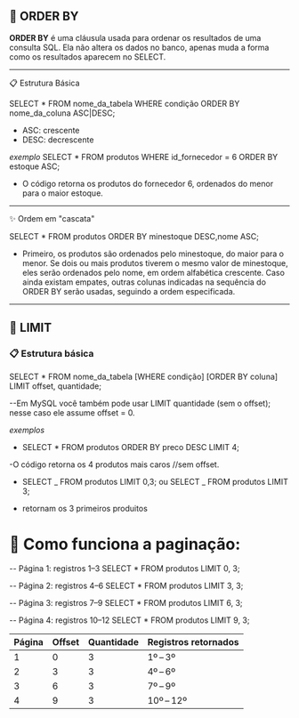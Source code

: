 ## 📌 ORDER BY

**ORDER BY** é uma cláusula usada para ordenar os resultados de uma consulta SQL.
Ela não altera os dados no banco, apenas muda a forma como os resultados aparecem no SELECT.

---

📋 Estrutura Básica

SELECT \* FROM nome_da_tabela WHERE condição ORDER BY nome_da_coluna ASC|DESC;

- ASC: crescente
- DESC: decrescente

_exemplo_
SELECT \* FROM produtos WHERE id_fornecedor = 6 ORDER BY estoque ASC;

- O código retorna os produtos do fornecedor 6, ordenados do menor para o maior estoque.

---

✨ Ordem em "cascata"

SELECT \* FROM produtos ORDER BY minestoque DESC,nome ASC;

- Primeiro, os produtos são ordenados pelo minestoque, do maior para o menor.
  Se dois ou mais produtos tiverem o mesmo valor de minestoque, eles serão ordenados pelo nome, em ordem alfabética crescente.
  Caso ainda existam empates, outras colunas indicadas na sequência do ORDER BY serão usadas, seguindo a ordem especificada.

---

## 📌 LIMIT

### 📋 Estrutura básica

SELECT \* FROM nome_da_tabela [WHERE condição] [ORDER BY coluna] LIMIT offset, quantidade;

--Em MySQL você também pode usar LIMIT quantidade (sem o offset); nesse caso ele assume offset = 0.

_exemplos_

- SELECT \* FROM produtos ORDER BY preco DESC LIMIT 4;

-O código retorna os 4 produtos mais caros //sem offset.

- SELECT _ FROM produtos LIMIT 0,3;
  ou
  SELECT _ FROM produtos LIMIT 3;

- retornam os 3 primeiros produitos

# 🔄 Como funciona a paginação:

-- Página 1: registros 1–3
SELECT \* FROM produtos LIMIT 0, 3;

-- Página 2: registros 4–6
SELECT \* FROM produtos LIMIT 3, 3;

-- Página 3: registros 7–9
SELECT \* FROM produtos LIMIT 6, 3;

-- Página 4: registros 10–12
SELECT \* FROM produtos LIMIT 9, 3;

| Página | Offset | Quantidade | Registros retornados |
| ------ | ------ | ---------- | -------------------- |
| 1      | 0      | 3          | 1º – 3º              |
| 2      | 3      | 3          | 4º – 6º              |
| 3      | 6      | 3          | 7º – 9º              |
| 4      | 9      | 3          | 10º – 12º            |
